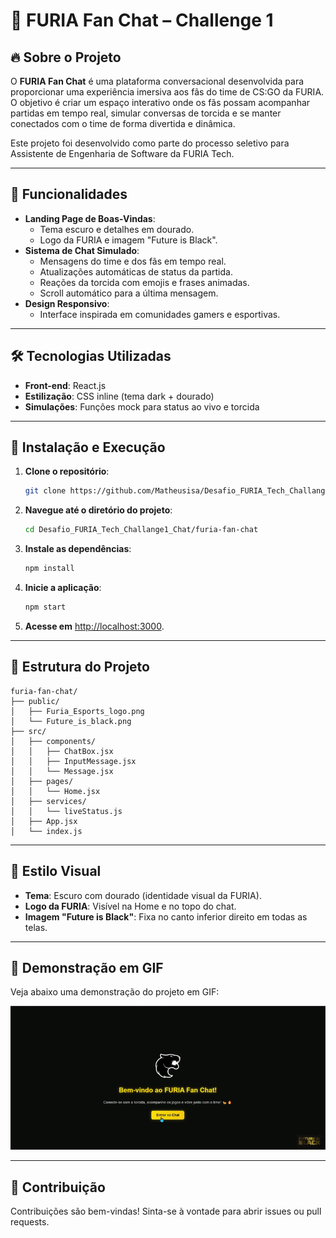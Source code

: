 # 🐆 FURIA Fan Chat – Challenge 1

## 🔥 Sobre o Projeto

O **FURIA Fan Chat** é uma plataforma conversacional desenvolvida para proporcionar uma experiência imersiva aos fãs do time de CS:GO da FURIA. O objetivo é criar um espaço interativo onde os fãs possam acompanhar partidas em tempo real, simular conversas de torcida e se manter conectados com o time de forma divertida e dinâmica.

Este projeto foi desenvolvido como parte do processo seletivo para Assistente de Engenharia de Software da FURIA Tech.

---

## 🎯 Funcionalidades

- **Landing Page de Boas-Vindas**:
  - Tema escuro e detalhes em dourado.
  - Logo da FURIA e imagem "Future is Black".
- **Sistema de Chat Simulado**:
  - Mensagens do time e dos fãs em tempo real.
  - Atualizações automáticas de status da partida.
  - Reações da torcida com emojis e frases animadas.
  - Scroll automático para a última mensagem.
- **Design Responsivo**:
  - Interface inspirada em comunidades gamers e esportivas.

---

## 🛠️ Tecnologias Utilizadas

- **Front-end**: React.js
- **Estilização**: CSS inline (tema dark + dourado)
- **Simulações**: Funções mock para status ao vivo e torcida

---

## 🚀 Instalação e Execução

1. **Clone o repositório**:

   ```bash
   git clone https://github.com/Matheusisa/Desafio_FURIA_Tech_Challange1_Chat.git
   ```

2. **Navegue até o diretório do projeto**:

   ```bash
   cd Desafio_FURIA_Tech_Challange1_Chat/furia-fan-chat
   ```

3. **Instale as dependências**:

   ```bash
   npm install
   ```

4. **Inicie a aplicação**:

   ```bash
   npm start
   ```

5. **Acesse em** [http://localhost:3000](http://localhost:3000).

---

## 📂 Estrutura do Projeto

```
furia-fan-chat/
├── public/
│   ├── Furia_Esports_logo.png
│   └── Future_is_black.png
├── src/
│   ├── components/
│   │   ├── ChatBox.jsx
│   │   ├── InputMessage.jsx
│   │   └── Message.jsx
│   ├── pages/
│   │   └── Home.jsx
│   ├── services/
│   │   └── liveStatus.js
│   ├── App.jsx
│   └── index.js
```

---

## 🎨 Estilo Visual

- **Tema**: Escuro com dourado (identidade visual da FURIA).
- **Logo da FURIA**: Visível na Home e no topo do chat.
- **Imagem "Future is Black"**: Fixa no canto inferior direito em todas as telas.

---


## 🎥 Demonstração em GIF

Veja abaixo uma demonstração do projeto em GIF:

![Demonstração do FURIA Fan Chat](./furia-fan-chat/public/FURIA%20Fan%20Chat%20gif.gif)

---

## 🤝 Contribuição

Contribuições são bem-vindas! Sinta-se à vontade para abrir issues ou pull requests.
